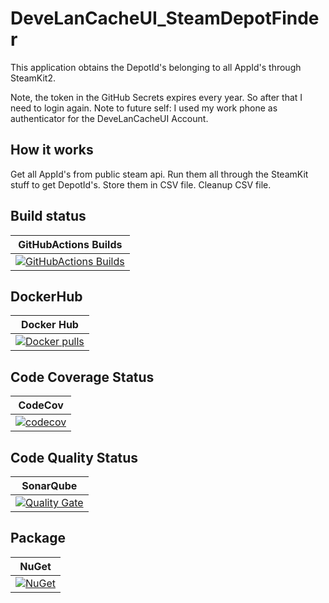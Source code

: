 # DeveLanCacheUI_SteamDepotFinder
This application obtains the DepotId's belonging to all AppId's through SteamKit2.

Note, the token in the GitHub Secrets expires every year. So after that I need to login again.
Note to future self: I used my work phone as authenticator for the DeveLanCacheUI Account.

## How it works

Get all AppId's from public steam api.
Run them all through the SteamKit stuff to get DepotId's.
Store them in CSV file.
Cleanup CSV file.

## Build status

| GitHubActions Builds |
|:--------------------:|
| [![GitHubActions Builds](https://github.com/devedse/DeveLanCacheUI_SteamDepotFinder/workflows/GitHubActionsBuilds/badge.svg)](https://github.com/devedse/DeveLanCacheUI_SteamDepotFinder/actions/workflows/githubactionsbuilds.yml) |

## DockerHub

| Docker Hub |
|:----------:|
| [![Docker pulls](https://img.shields.io/docker/v/devedse/develancacheui_steamdepotfinderconsoleapp)](https://hub.docker.com/r/devedse/develancacheui_steamdepotfinderconsoleapp/) |

## Code Coverage Status

| CodeCov |
|:-------:|
| [![codecov](https://codecov.io/gh/devedse/DeveLanCacheUI_SteamDepotFinder/branch/master/graph/badge.svg)](https://codecov.io/gh/devedse/DeveLanCacheUI_SteamDepotFinder) |

## Code Quality Status

| SonarQube |
|:---------:|
| [![Quality Gate](https://sonarcloud.io/api/project_badges/measure?project=DeveLanCacheUI_SteamDepotFinder&metric=alert_status)](https://sonarcloud.io/dashboard?id=DeveLanCacheUI_SteamDepotFinder) |

## Package

| NuGet |
|:-----:|
| [![NuGet](https://img.shields.io/nuget/v/DeveLanCacheUI_SteamDepotFinder.svg)](https://www.nuget.org/packages/DeveLanCacheUI_SteamDepotFinder/) |
